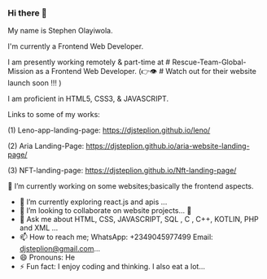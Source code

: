 ### Hi there 👋

My name is  Stephen Olayiwola.

I'm currently  a Frontend Web Developer.

I am presently working remotely & part-time at # Rescue-Team-Global-Mission  as a Frontend Web Developer.
(👉👁 # Watch out for their website launch soon !!! )

I am proficient in HTML5, CSS3, & JAVASCRIPT.




Links to some of my works:

(1) Leno-app-landing-page: https://djsteplion.github.io/leno/


(2) Aria Landing-Page: https://djsteplion.github.io/aria-website-landing-page/


(3) NFT-landing-page: https://djsteplion.github.io/Nft-landing-page/




<!--
**Djsteplion/Djsteplion** is a ✨ _special_ ✨ repository because its `README.md` (this file) appears on your GitHub profile.

Here are some ideas to get you started 
- 🔭 I’m currently working on ...
- 🌱 I’m currently learning ...
- 👯 I’m looking to collaborate on ...
- 🤔 I’m looking for help with ...
- 💬 Ask me about ...
- 📫 How to reach me: ...
- 😄 Pronouns: ...
- ⚡ Fun fact: ...
-->




🔭 I’m currently working on some websites;basically the frontend aspects.
- 🌱 I’m currently exploring react.js and  apis ...
- 👯 I’m looking to collaborate on website projects...
  🤔 
- 💬 Ask me about  HTML, CSS, JAVASCRIPT, SQL , C , C++, KOTLIN, PHP and XML ...
- 📫 How to reach me; WhatsApp: +2349045977499   Email: djsteplion@gmail.com...
- 😄 Pronouns: He
- ⚡ Fun fact: I enjoy coding and thinking. I also eat a lot...
